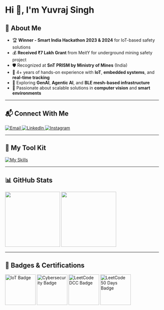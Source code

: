 <!-- 👋 Hi, I’m @ys-saini -->
<!-- 🎯 Passionate about Smart Tech, Embedded Systems, and AI -->
<!-- 🛠️ Building award-winning IoT solutions for real-world impact -->
<!-- 📫 Reach me at: yuvrajsinghthapar@gmail.com | LinkedIn below -->

# Hi 👋, I'm Yuvraj Singh

## 🚀 About Me
- 🏆 **Winner - Smart India Hackathon 2023 & 2024** for IoT-based safety solutions  
- 💰 **Received ₹7 Lakh Grant** from MeitY for underground mining safety project  
- 🛡️ Recognized at **SnT PRISM by Ministry of Mines** (India)  
- 🔧 4+ years of hands-on experience with **IoT**, **embedded systems**, and **real-time tracking**  
- 🧠 Exploring **GenAI**, **Agentic AI**, and **BLE mesh-based infrastructure**  
- 🔬 Passionate about scalable solutions in **computer vision** and **smart environments**  

---

## 📬 Connect With Me

<a href="mailto:yssaini2004@gmail.com" target="_blank">
  <img src="https://img.shields.io/badge/-Email-red?style=for-the-badge&logo=gmail&logoColor=white" alt="Email">
</a>

<a href="https://www.linkedin.com/in/yuvraj-singh-3aa067263/" target="_blank">
  <img src="https://img.shields.io/badge/-LinkedIn-blue?style=for-the-badge&logo=linkedin&logoColor=white" alt="LinkedIn">
</a>

<a href="https://www.instagram.com/yuvraj____.saini" target="_blank">
  <img src="https://img.shields.io/badge/-Instagram-purple?style=for-the-badge&logo=instagram&logoColor=white" alt="Instagram">
</a>

---

## 🧰 My Tool Kit

[![My Skills](https://skillicons.dev/icons?i=cpp,python,js,ts,flutter,react,arduino,raspberrypi,docker,firebase,aws,opencv,tensorflow,git,linux,vscode,vercel,mysql,sqlite&perline=20)](#)

---

## 📊 GitHub Stats

<p>
  <img height="180em" src="https://github-readme-stats.vercel.app/api?username=YS-Saini&show_icons=true&theme=github_dark&hide_border=false"/>
  <img height="180em" src="https://github-readme-stats.vercel.app/api/top-langs/?username=YS-Saini&layout=compact&theme=chartreuse-dark&hide_border=false"/>
</p>

---

## 🏅 Badges & Certifications

<div align="left">
  <img src="https://images.credly.com/images/81fad72d-a948-409f-a979-0c1bf67b39ab/image.png" width="100" alt="IoT Badge">
  <img src="https://images.credly.com/images/51526f76-711b-4caf-b04d-27f89512b112/NetworkDefense_v1_091721.png" width="100" alt="Cybersecurity Badge">
  <img src="https://leetcode.com/static/images/badges/dcc-2025-4.png" width="100" alt="LeetCode DCC Badge">
  <img src="https://assets.leetcode.com/static_assets/marketing/2024-50-lg.png" width="100" alt="LeetCode 50 Days Badge">
</div>

